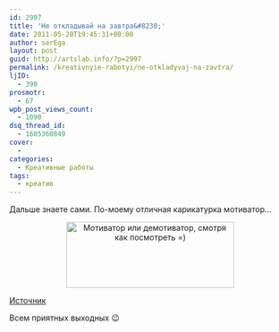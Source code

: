 ```yaml
---
id: 2997
title: 'Не откладывай на завтра&#8230;'
date: 2011-05-20T19:45:31+00:00
author: serEga
layout: post
guid: http://artslab.info/?p=2997
permalink: /kreativnyie-rabotyi/ne-otkladyvaj-na-zavtra/
ljID:
  - 390
prosmotr:
  - 67
wpb_post_views_count:
  - 1090
dsq_thread_id:
  - 1605360849
cover:
  - 
categories:
  - Креативные работы
tags:
  - креатив
---
```

Дальше знаете сами. По-моему отличная карикатурка мотиватор&#8230;

<center>
  <a href="http://img.artslab.info/delay_vse_vovremya.jpg"><img src="http://img.artslab.info/delay_vse_vovremya-300x118.jpg" alt="Мотиватор или демотиватор, смотря как посмотреть =)" title="delay_vse_vovremya" width="300" height="118" class="alignnone size-medium wp-image-2998" /></a>
</center>

[Источник](http://9gag.com/gag/122785)

Всем приятных выходных 😉